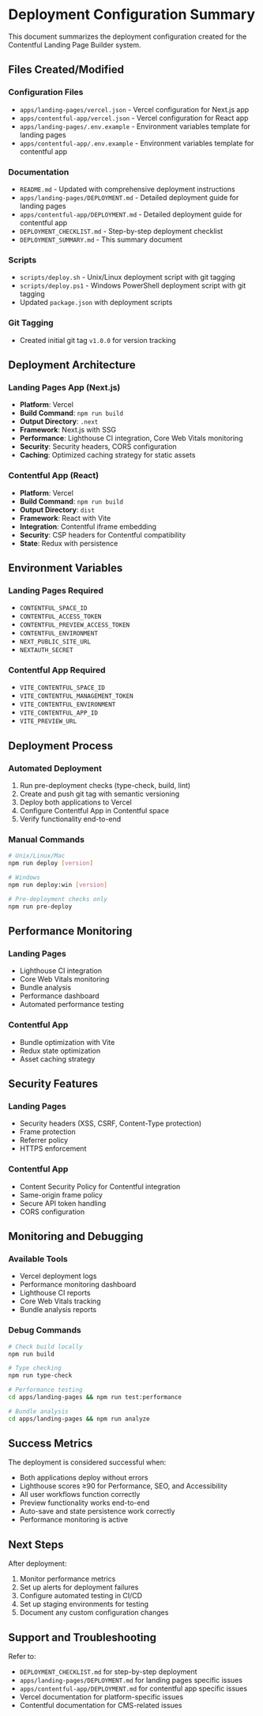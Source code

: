 # Deployment Configuration Summary

This document summarizes the deployment configuration created for the Contentful Landing Page Builder system.

## Files Created/Modified

### Configuration Files
- `apps/landing-pages/vercel.json` - Vercel configuration for Next.js app
- `apps/contentful-app/vercel.json` - Vercel configuration for React app
- `apps/landing-pages/.env.example` - Environment variables template for landing pages
- `apps/contentful-app/.env.example` - Environment variables template for contentful app

### Documentation
- `README.md` - Updated with comprehensive deployment instructions
- `apps/landing-pages/DEPLOYMENT.md` - Detailed deployment guide for landing pages
- `apps/contentful-app/DEPLOYMENT.md` - Detailed deployment guide for contentful app
- `DEPLOYMENT_CHECKLIST.md` - Step-by-step deployment checklist
- `DEPLOYMENT_SUMMARY.md` - This summary document

### Scripts
- `scripts/deploy.sh` - Unix/Linux deployment script with git tagging
- `scripts/deploy.ps1` - Windows PowerShell deployment script with git tagging
- Updated `package.json` with deployment scripts

### Git Tagging
- Created initial git tag `v1.0.0` for version tracking

## Deployment Architecture

### Landing Pages App (Next.js)
- **Platform**: Vercel
- **Build Command**: `npm run build`
- **Output Directory**: `.next`
- **Framework**: Next.js with SSG
- **Performance**: Lighthouse CI integration, Core Web Vitals monitoring
- **Security**: Security headers, CORS configuration
- **Caching**: Optimized caching strategy for static assets

### Contentful App (React)
- **Platform**: Vercel
- **Build Command**: `npm run build`
- **Output Directory**: `dist`
- **Framework**: React with Vite
- **Integration**: Contentful iframe embedding
- **Security**: CSP headers for Contentful compatibility
- **State**: Redux with persistence

## Environment Variables

### Landing Pages Required
- `CONTENTFUL_SPACE_ID`
- `CONTENTFUL_ACCESS_TOKEN`
- `CONTENTFUL_PREVIEW_ACCESS_TOKEN`
- `CONTENTFUL_ENVIRONMENT`
- `NEXT_PUBLIC_SITE_URL`
- `NEXTAUTH_SECRET`

### Contentful App Required
- `VITE_CONTENTFUL_SPACE_ID`
- `VITE_CONTENTFUL_MANAGEMENT_TOKEN`
- `VITE_CONTENTFUL_ENVIRONMENT`
- `VITE_CONTENTFUL_APP_ID`
- `VITE_PREVIEW_URL`

## Deployment Process

### Automated Deployment
1. Run pre-deployment checks (type-check, build, lint)
2. Create and push git tag with semantic versioning
3. Deploy both applications to Vercel
4. Configure Contentful App in Contentful space
5. Verify functionality end-to-end

### Manual Commands
```bash
# Unix/Linux/Mac
npm run deploy [version]

# Windows
npm run deploy:win [version]

# Pre-deployment checks only
npm run pre-deploy
```

## Performance Monitoring

### Landing Pages
- Lighthouse CI integration
- Core Web Vitals monitoring
- Bundle analysis
- Performance dashboard
- Automated performance testing

### Contentful App
- Bundle optimization with Vite
- Redux state optimization
- Asset caching strategy

## Security Features

### Landing Pages
- Security headers (XSS, CSRF, Content-Type protection)
- Frame protection
- Referrer policy
- HTTPS enforcement

### Contentful App
- Content Security Policy for Contentful integration
- Same-origin frame policy
- Secure API token handling
- CORS configuration

## Monitoring and Debugging

### Available Tools
- Vercel deployment logs
- Performance monitoring dashboard
- Lighthouse CI reports
- Core Web Vitals tracking
- Bundle analysis reports

### Debug Commands
```bash
# Check build locally
npm run build

# Type checking
npm run type-check

# Performance testing
cd apps/landing-pages && npm run test:performance

# Bundle analysis
cd apps/landing-pages && npm run analyze
```

## Success Metrics

The deployment is considered successful when:
- Both applications deploy without errors
- Lighthouse scores ≥90 for Performance, SEO, and Accessibility
- All user workflows function correctly
- Preview functionality works end-to-end
- Auto-save and state persistence work correctly
- Performance monitoring is active

## Next Steps

After deployment:
1. Monitor performance metrics
2. Set up alerts for deployment failures
3. Configure automated testing in CI/CD
4. Set up staging environments for testing
5. Document any custom configuration changes

## Support and Troubleshooting

Refer to:
- `DEPLOYMENT_CHECKLIST.md` for step-by-step deployment
- `apps/landing-pages/DEPLOYMENT.md` for landing pages specific issues
- `apps/contentful-app/DEPLOYMENT.md` for contentful app specific issues
- Vercel documentation for platform-specific issues
- Contentful documentation for CMS-related issues